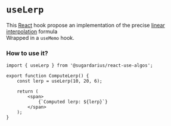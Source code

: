 # ```useLerp```

This [React](https://reactjs.org/) hook propose an implementation of the precise [linear interpolation](https://en.wikipedia.org/wiki/Linear_interpolation) formula <br />
Wrapped in a `useMemo` hook.

### How to use it?
```tsx
import { useLerp } from '@sugardarius/react-use-algos';

export function ComputeLerp() {
    const lerp = useLerp(10, 20, 6);

    return (
        <span>
            {`Computed lerp: ${lerp}`}
        </span>
    );
}
```